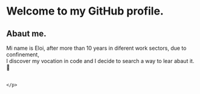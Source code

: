 <!DOCTYPE html>
<html>
<head>
    <h1>Welcome to my GitHub profile.</h1>
</head>
<body>
    <h2>Abaut me.</h2>
    <p>
        Mi name is Eloi, after more than 10 years in diferent work sectors, due to confinement,<br>
        I discover my vocation in code and I decide to search a way to lear abaut it.💪<br><br>
        
    </p>
</body>
</html>